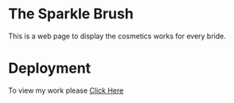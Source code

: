 # The Sparkle Brush
This is a web page to display the cosmetics works for every bride.
# Deployment
To view my work please [Click Here](https://soumyadipghosh23.github.io/theSparkleBrush/)
